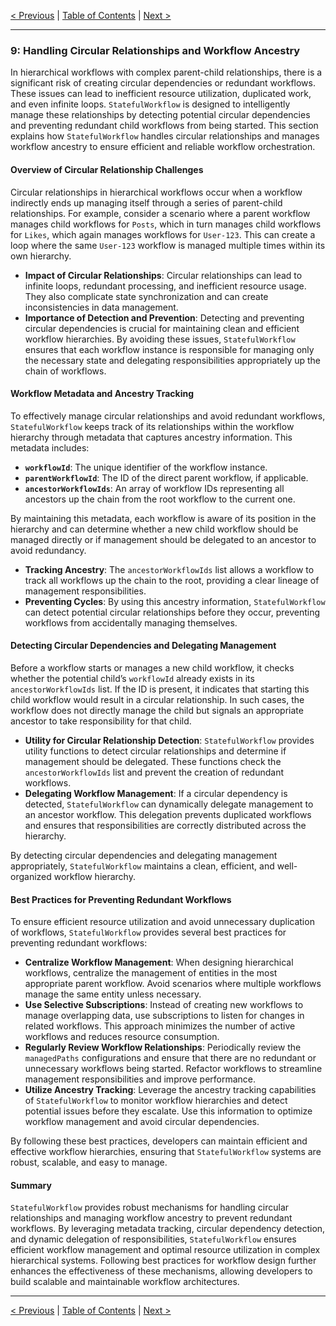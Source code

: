 [< Previous](./subscriptions_and_signal_based_communication.md) | [Table of Contents](./StatefulWorkflow.md) | [Next >](./security_and_api_token_management.md)

---

### 9: Handling Circular Relationships and Workflow Ancestry

In hierarchical workflows with complex parent-child relationships, there is a significant risk of creating circular dependencies or redundant workflows. These issues can lead to inefficient resource utilization, duplicated work, and even infinite loops. `StatefulWorkflow` is designed to intelligently manage these relationships by detecting potential circular dependencies and preventing redundant child workflows from being started. This section explains how `StatefulWorkflow` handles circular relationships and manages workflow ancestry to ensure efficient and reliable workflow orchestration.

#### Overview of Circular Relationship Challenges

Circular relationships in hierarchical workflows occur when a workflow indirectly ends up managing itself through a series of parent-child relationships. For example, consider a scenario where a parent workflow manages child workflows for `Posts`, which in turn manages child workflows for `Likes`, which again manages workflows for `User-123`. This can create a loop where the same `User-123` workflow is managed multiple times within its own hierarchy.

- **Impact of Circular Relationships**: Circular relationships can lead to infinite loops, redundant processing, and inefficient resource usage. They also complicate state synchronization and can create inconsistencies in data management.
- **Importance of Detection and Prevention**: Detecting and preventing circular dependencies is crucial for maintaining clean and efficient workflow hierarchies. By avoiding these issues, `StatefulWorkflow` ensures that each workflow instance is responsible for managing only the necessary state and delegating responsibilities appropriately up the chain of workflows.

#### Workflow Metadata and Ancestry Tracking

To effectively manage circular relationships and avoid redundant workflows, `StatefulWorkflow` keeps track of its relationships within the workflow hierarchy through metadata that captures ancestry information. This metadata includes:

- **`workflowId`**: The unique identifier of the workflow instance.
- **`parentWorkflowId`**: The ID of the direct parent workflow, if applicable.
- **`ancestorWorkflowIds`**: An array of workflow IDs representing all ancestors up the chain from the root workflow to the current one.

By maintaining this metadata, each workflow is aware of its position in the hierarchy and can determine whether a new child workflow should be managed directly or if management should be delegated to an ancestor to avoid redundancy.

- **Tracking Ancestry**: The `ancestorWorkflowIds` list allows a workflow to track all workflows up the chain to the root, providing a clear lineage of management responsibilities.
- **Preventing Cycles**: By using this ancestry information, `StatefulWorkflow` can detect potential circular relationships before they occur, preventing workflows from accidentally managing themselves.

#### Detecting Circular Dependencies and Delegating Management

Before a workflow starts or manages a new child workflow, it checks whether the potential child’s `workflowId` already exists in its `ancestorWorkflowIds` list. If the ID is present, it indicates that starting this child workflow would result in a circular relationship. In such cases, the workflow does not directly manage the child but signals an appropriate ancestor to take responsibility for that child.

- **Utility for Circular Relationship Detection**: `StatefulWorkflow` provides utility functions to detect circular relationships and determine if management should be delegated. These functions check the `ancestorWorkflowIds` list and prevent the creation of redundant workflows.
- **Delegating Workflow Management**: If a circular dependency is detected, `StatefulWorkflow` can dynamically delegate management to an ancestor workflow. This delegation prevents duplicated workflows and ensures that responsibilities are correctly distributed across the hierarchy.

By detecting circular dependencies and delegating management appropriately, `StatefulWorkflow` maintains a clean, efficient, and well-organized workflow hierarchy.

#### Best Practices for Preventing Redundant Workflows

To ensure efficient resource utilization and avoid unnecessary duplication of workflows, `StatefulWorkflow` provides several best practices for preventing redundant workflows:

- **Centralize Workflow Management**: When designing hierarchical workflows, centralize the management of entities in the most appropriate parent workflow. Avoid scenarios where multiple workflows manage the same entity unless necessary.
- **Use Selective Subscriptions**: Instead of creating new workflows to manage overlapping data, use subscriptions to listen for changes in related workflows. This approach minimizes the number of active workflows and reduces resource consumption.
- **Regularly Review Workflow Relationships**: Periodically review the `managedPaths` configurations and ensure that there are no redundant or unnecessary workflows being started. Refactor workflows to streamline management responsibilities and improve performance.
- **Utilize Ancestry Tracking**: Leverage the ancestry tracking capabilities of `StatefulWorkflow` to monitor workflow hierarchies and detect potential issues before they escalate. Use this information to optimize workflow management and avoid circular dependencies.

By following these best practices, developers can maintain efficient and effective workflow hierarchies, ensuring that `StatefulWorkflow` systems are robust, scalable, and easy to manage.

#### Summary

`StatefulWorkflow` provides robust mechanisms for handling circular relationships and managing workflow ancestry to prevent redundant workflows. By leveraging metadata tracking, circular dependency detection, and dynamic delegation of responsibilities, `StatefulWorkflow` ensures efficient workflow management and optimal resource utilization in complex hierarchical systems. Following best practices for workflow design further enhances the effectiveness of these mechanisms, allowing developers to build scalable and maintainable workflow architectures.

---

[< Previous](./subscriptions_and_signal_based_communication.md) | [Table of Contents](./StatefulWorkflow.md) | [Next >](./security_and_api_token_management.md)
